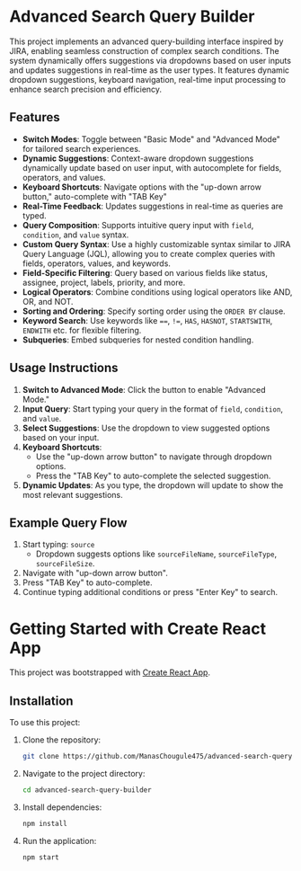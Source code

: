# Advanced Search Query Builder

This project implements an advanced query-building interface inspired by JIRA, enabling seamless construction of complex search conditions. The system dynamically offers suggestions via dropdowns based on user inputs and updates suggestions in real-time as the user types. It features dynamic dropdown suggestions, keyboard navigation, real-time input processing to enhance search precision and efficiency.

## Features

- **Switch Modes**: Toggle between "Basic Mode" and "Advanced Mode" for tailored search experiences.
- **Dynamic Suggestions**: Context-aware dropdown suggestions dynamically update based on user input, with autocomplete for fields, operators, and values.
- **Keyboard Shortcuts**: Navigate options with the "up-down arrow button," auto-complete with "TAB Key"
- **Real-Time Feedback**: Updates suggestions in real-time as queries are typed.
- **Query Composition**: Supports intuitive query input with `field`, `condition`, and `value` syntax.
- **Custom Query Syntax**: Use a highly customizable syntax similar to JIRA Query Language (JQL), allowing you to create complex queries with fields, operators, values, and keywords.
- **Field-Specific Filtering**: Query based on various fields like status, assignee, project, labels, priority, and more.
- **Logical Operators**: Combine conditions using logical operators like AND, OR, and NOT.
- **Sorting and Ordering**: Specify sorting order using the `ORDER BY` clause.
- **Keyword Search**: Use keywords like `==`, `!=`, `HAS`, `HASNOT`, `STARTSWITH`, `ENDWITH` etc. for flexible filtering.
- **Subqueries**: Embed subqueries for nested condition handling.

## Usage Instructions

1. **Switch to Advanced Mode**: Click the button to enable "Advanced Mode."
2. **Input Query**: Start typing your query in the format of `field`, `condition`, and `value`.
3. **Select Suggestions**: Use the dropdown to view suggested options based on your input.
4. **Keyboard Shortcuts**:
   - Use the "up-down arrow button" to navigate through dropdown options.
   - Press the "TAB Key" to auto-complete the selected suggestion.
5. **Dynamic Updates**: As you type, the dropdown will update to show the most relevant suggestions.

## Example Query Flow

1. Start typing: `source` 
   - Dropdown suggests options like `sourceFileName`, `sourceFileType`, `sourceFileSize`.
2. Navigate with "up-down arrow button".
3. Press "TAB Key" to auto-complete.
4. Continue typing additional conditions or press "Enter Key" to search.

# Getting Started with Create React App

This project was bootstrapped with [Create React App](https://github.com/facebook/create-react-app).

## Installation

To use this project:

1. Clone the repository:
   ```bash
   git clone https://github.com/ManasChougule475/advanced-search-query-builder.git
   ```

2. Navigate to the project directory:
   ```bash
   cd advanced-search-query-builder
   ```

3. Install dependencies:
   ```bash
   npm install
   ```

4. Run the application:
   ```bash
   npm start

